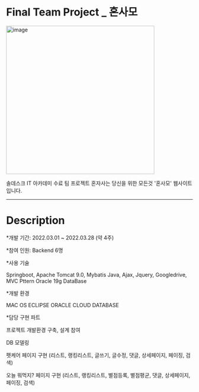 # Final Team Project _ 혼사모 

<img width="400" alt="image" src="https://user-images.githubusercontent.com/95472522/164970843-32e066ab-93c7-4e2b-a569-e3b40017d87b.png">

솔데스크 IT 아카데미 수료 팀 프로젝트 혼자사는 당신을 위한 모든것 '혼사모' 웹사이트 입니다. 


---
# Description

*개발 기간: 2022.03.01 ~ 2022.03.28 (약 4주)

*참여 인원: Backend 6명

*사용 기술

Springboot, Apache Tomcat 9.0, Mybatis
Java, Ajax, Jquery, Googledrive, MVC Pttern
Oracle 19g DataBase

*개발 환경

MAC OS
ECLIPSE
ORACLE CLOUD DATABASE

*담당 구현 파트

프로젝트 개발환경 구축, 설계 참여

DB 모델링

펫케어 페이지 구현 (리스트, 랭킹리스트, 글쓰기, 글수정, 댓글, 상세페이지, 페이징, 검색)

오늘 뭐먹지? 페이지 구현 (리스트, 랭킹리스트, 별점등록, 별점평균, 댓글, 상세페이지, 페이징, 검색)




